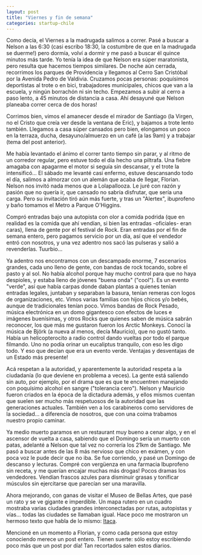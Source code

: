 ```yaml
---
layout: post
title: "Viernes y fin de semana"
categories: startup-chile
---
```


Como decía, el Viernes a la madrugada salimos a correr. Pasé a buscar a Nelson
a las 6:30 (casi escribo 18:30, la costumbre de que en la madrugada se
duerme!) pero dormía, volví a dormir y me pasó a buscar él quince minutos más
tarde. Yo tenía la idea de que Nelson era súper maratonista, pero resulta que
hacemos tiempos similares. De noche aún cerrada, recorrimos los parques de
Providencia y llegamos al Cerro San Cristóbal por la Avenida Pedro de
Valdivia. Cruzamos pocas personas: poquísimos deportistas al trote o en bici,
trabajadores municipales, chicos que van a la escuela, y ningún borrachón ni
sin techo. Empezamos a subir al cerro a paso lento, a 45 minutos de distancia
a casa. Ahí desayuné que Nelson planeaba correr cerca de dos horas!

Corrimos bien, vimos el amanecer desde el mirador de Santiago (la Virgen, no
el Cristo que creía ver desde la ventana de Eric), y bajamos a trote lento
también. Llegamos a casa súper cansados pero bien, elongamos un poco en la
terraza, ducha, desayuno/almuerzo en un café (a las 9am) y a trabajar (tema
del post anterior).

Me había levantado el ánimo el correr tanto tiempo sin parar, y al ritmo de un
corredor regular, pero estuve todo el día hecho una piltrafa. Una fiebre
amagaba con apagarme el motor si seguía sin descansar, y el trote la
intensificó... El sábado me levanté casi enfermo, estuve descansando todo el
día, salimos a almorzar con un alemán que acaba de llegar, Florian. Nelson nos
invitó nada menos que a Lolapallooza. Le juré con razón y pasión que no quería
ir, que cansado no sabría disfrutar, que sería una carga. Pero su invitación
tiró aún más fuerte, y tras un "Alertex", ibuprofeno y baño tomamos el Metro a
Parque O'Higgins.

Compró entradas bajo una autopista con olor a comida podrida (que en realidad
es la comida que ahí vendían, si bien las entradas -oficiales- eran caras),
llena de gente por el festival de Rock. Eran entradas por el fin de semana
entero, pero pagamos servicio por un día, así que el vendedor entró con
nosotros, y una vez adentro nos sacó las pulseras y salió a revenderlas.
Tuurbio...

Ya adentro nos encontramos con un descampado enorme, 7 escenarios grandes,
cada uno lleno de gente, con bandas de rock tocando, sobre el pasto y al sol.
No había alcohol porque hay mucho control para que no haya despioles, y estaba
lleno de jóvenes "buena onda" ("cool"). Es un evento "verde", así que había
carpas donde daban plantas a quienes tenían entradas legales, juntaban y
separaban la basura, tenían remeras con logos de organizaciones, etc. Vimos
varias familias con hijos chicos y/o bebés, aunque de tradicionales tenían
poco. Vimos bandas de Rock Pesado, música electrónica en un domo gigantesco
con efectos de luces e imágenes buenísimas, y otros Rocks que quienes saben de
música sabrán reconocer, los que más me gustaron fueron los Arctic Monkeys.
Conocí la música de Björk (a nueva al menos, decía Mauricio), que no gustó
tanto. Había un helicopterocito a radio control dando vueltas por todo el
parque filmando. Uno no podía orinar un eucaliptus tranquilo, con eso les digo
todo. Y eso que decían que era un evento verde. Ventajas y desventajas de un
Estado más presente!

Acá respetan a la autoridad, y aparentemente la autoridad respeta a la
ciudadanía (lo que deviene en problema a veces). La gente está saliendo sin
auto, por ejemplo, por el drama que es que te encuentren manejando con
poquísimo alcohol en sangre ("tolerancia cero"). Nelson y Mauricio fueron
criados en la época de la dictadura además, y ellos mismos cuentan que suelen
ser mucho más respetuosos de la autoridad que las generaciones actuales.
También ven a los carabineros como servidores de la sociedad... a diferencia
de nosotros, que con una coima trabamos nuestro propio caminar.

Ya medio muerto paramos en un restaurant muy bueno a cenar algo, y en el
ascensor de vuelta a casa, sabiendo que el Domingo sería un muerto con patas,
adelanté a Nelson que tal vez no correría los 21km de Santiago. Me pasó a
buscar antes de las 8 más nervioso que chico en exámen, y con poca voz le pude
decir que no iba. Se fue corriendo, y pasé un Domingo de descanso y lecturas.
Compré con vergüenza en una farmacia Ibuprofeno sin receta, y me querían
encajar muchas más drogas! Pocos dramas los vendedores. Vendían frascos azules
para disminuir grasas y tonificar músculos sin ejercitarse que parecían ser
una maravilla.

Ahora mejorando, con ganas de visitar el Museo de Bellas Artes, que pasé un
rato y se ve gigante e imperdible. Un mapa rutero en un cuadro mostraba varias
ciudades grandes interconectadas por rutas, autopistas y vías... todas las
ciudades se llamaban igual. Hace poco me mostraron un hermoso texto que habla
de lo mismo: [Itaca](http://huespedes.cica.es/aliens/gittcus/kavafis).

Mencioné en un momento a Florian, y como cada persona que estoy conociendo
merece un post entero. Tienen suerte: sólo estoy escribiendo poco más que un
post por día! Tan recortados salen estos diarios.
